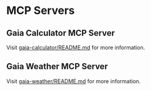 # MCP Servers

## Gaia Calculator MCP Server

Visit [gaia-calculator/README.md](gaia-calculator/README.md) for more information.

## Gaia Weather MCP Server

Visit [gaia-weather/README.md](gaia-weather/README.md) for more information.
